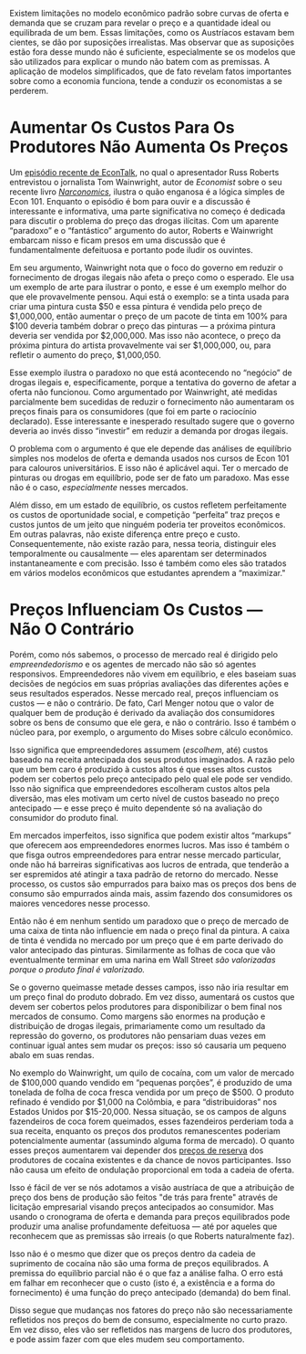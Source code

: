 Existem limitações no modelo econômico padrão sobre curvas de oferta e demanda que se cruzam para revelar o preço e a quantidade ideal ou equilibrada de um bem. Essas limitações, como os Austríacos estavam bem cientes, se dão por suposições irrealistas. Mas observar que as suposições estão fora desse mundo não é suficiente, especialmente se os modelos que são utilizados para explicar o mundo não batem com as premissas. A aplicação de modelos simplificados, que de fato revelam fatos importantes sobre como a economia funciona, tende a conduzir os economistas a se perderem.

# Aumentar Os Custos Para Os Produtores Não Aumenta Os Preços

Um [episódio recente de EconTalk](http://www.econtalk.org/archives/2017/02/tom*wainwright.html), no qual o apresentador Russ Roberts entrevistou o jornalista Tom Wainwright, autor de *Economist* sobre o seu recente livro *[Narconomics](https://www.amazon.com/Narconomics-How-Run-Drug-Cartel/dp/1610395832/?tag=misesinsti-20)*, ilustra o quão enganosa é a lógica simples de Econ 101. Enquanto o episódio é bom para ouvir e a discussão é interessante e informativa, uma parte significativa no começo é dedicada para discutir o problema do preço das drogas ilícitas. Com um aparente “paradoxo” e o “fantástico” argumento do autor, Roberts e Wainwright embarcam nisso e ficam presos em uma discussão que é fundamentalmente defeituosa e portanto pode iludir os ouvintes.

Em seu argumento, Wainwright nota que o foco do governo em reduzir o fornecimento de drogas ilegais não afeta o preço como o esperado. Ele usa um exemplo de arte para ilustrar o ponto, e esse é um exemplo melhor do que ele provavelmente pensou. Aqui está o exemplo: se a tinta usada para criar uma pintura custa $50 e essa pintura é vendida pelo preço de $1,000,000, então aumentar o preço de um pacote de tinta em 100% para $100 deveria também dobrar o preço das pinturas — a próxima pintura deveria ser vendida por $2,000,000. Mas isso não acontece, o preço da próxima pintura do artista provavelmente vai ser $1,000,000, ou, para refletir o aumento do preço, $1,000,050.

Esse exemplo ilustra o paradoxo no que está acontecendo no “negócio” de drogas ilegais e, especificamente, porque a tentativa do governo de afetar a oferta não funcionou. Como argumentado por Wainwright, até medidas parcialmente bem sucedidas de reduzir o fornecimento não aumentaram os preços finais para os consumidores (que foi em parte o raciocínio declarado). Esse interessante e inesperado resultado sugere que o governo deveria ao invés disso “investir” em reduzir a demanda por drogas ilegais.

O problema com o argumento é que ele depende das análises de equilíbrio simples nos modelos de oferta e demanda usados nos cursos de Econ 101 para calouros universitários. E isso não é aplicável aqui. Ter o mercado de pinturas ou drogas em equilíbrio, pode ser de fato um paradoxo. Mas esse não é o caso, *especialmente* nesses mercados.

Além disso, em um estado de equilíbrio, os custos refletem perfeitamente os custos de oportunidade social, e competição “perfeita” traz preços e custos juntos de um jeito que ninguém poderia ter proveitos econômicos. Em outras palavras, não existe diferença entre preço e custo. Consequentemente, não existe razão para, nessa teoria, distinguir eles temporalmente ou causalmente — eles aparentam ser determinados instantaneamente e com precisão. Isso é também como eles são tratados em vários modelos econômicos que estudantes aprendem a “maximizar."

# Preços Influenciam Os Custos — Não O Contrário

Porém, como nós sabemos, o processo de mercado real é dirigido pelo *empreendedorismo* e os agentes de mercado não são só agentes responsivos. Empreendedores não vivem em equilíbrio, e eles baseiam suas decisões de negócios em suas próprias avaliações das diferentes ações e seus resultados esperados. Nesse mercado real, preços influenciam os custos — e não o contrário. De fato, Carl Menger notou que o valor de qualquer bem de produção é derivado da avaliação dos consumidores sobre os bens de consumo que ele gera, e não o contrário. Isso é também o núcleo para, por exemplo, o argumento do Mises sobre cálculo econômico.

Isso significa que empreendedores assumem (*escolhem*, até) custos baseado na receita antecipada dos seus produtos imaginados. A razão pelo que um bem caro é produzido à custos altos é que esses altos custos podem ser cobertos pelo preço antecipado pelo qual ele pode ser vendido. Isso não significa que empreendedores escolheram custos altos pela diversão, mas eles motivam um certo nível de custos baseado no preço antecipado — e esse preço é muito dependente só na avaliação do consumidor do produto final.

Em mercados imperfeitos, isso significa que podem existir altos “markups” que oferecem aos empreendedores enormes lucros. Mas isso é também o que fisga outros empreendedores para entrar nesse mercado particular, onde não há barreiras significativas aos lucros de entrada, que tenderão a ser espremidos até atingir a taxa padrão de retorno do mercado. Nesse processo, os custos são empurrados para baixo mas os preços dos bens de consumo são empurrados ainda mais, assim fazendo dos consumidores os maiores vencedores nesse processo.

Então não é em nenhum sentido um paradoxo que o preço de mercado de uma caixa de tinta não influencie em nada o preço final da pintura. A caixa de tinta é vendida no mercado por um preço que é em parte derivado do valor antecipado das pinturas. Similarmente as folhas de coca que vão eventualmente terminar em uma narina em Wall Street *são valorizadas porque o produto final é valorizado.*

Se o governo queimasse metade desses campos, isso não iria resultar em um preço final do produto dobrado. Em vez disso, aumentará os custos que devem ser cobertos pelos produtores para disponibilizar o bem final nos mercados de consumo. Como margens são enormes na produção e distribuição de drogas ilegais, primariamente como um resultado da repressão do governo, os produtores não pensariam duas vezes em continuar igual antes sem mudar os preços: isso só causaria um pequeno abalo em suas rendas.

No exemplo do Wainwright, um quilo de cocaína, com um valor de mercado de $100,000 quando vendido em “pequenas porções”, é produzido de uma tonelada de folha de coca fresca vendida por um preço de $500. O produto refinado é vendido por $1,000 na Colômbia, e para “distribuidoras” nos Estados Unidos por $15-20,000. Nessa situação, se os campos de alguns fazendeiros de coca forem queimados, esses fazendeiros perderiam toda a sua receita, enquanto os preços dos produtos remanescentes poderiam potencialmente aumentar (assumindo alguma forma de mercado). O quanto esses preços aumentarem vai depender dos [preços de reserva](https://en.wikipedia.org/wiki/Reservation*price) dos produtores de cocaína existentes e da chance de novos participantes. Isso não causa um efeito de ondulação proporcional em toda a cadeia de oferta.

Isso é fácil de ver se nós adotamos a visão austríaca de que a atribuição de preço dos bens de produção são feitos "de trás para frente" através de licitação empresarial visando preços antecipados ao consumidor. Mas usando o cronograma de oferta e demanda para preços equilibrados pode produzir uma analise profundamente defeituosa — até por aqueles que reconhecem que as premissas são irreais (o que Roberts naturalmente faz).

Isso não é o mesmo que dizer que os preços dentro da cadeia de suprimento de cocaína não são uma forma de preços equilibrados. A premissa do equilíbrio parcial não é o que faz a análise falha. O erro está em falhar em reconhecer que o custo (isto é, a existência e a forma do fornecimento) é uma função do preço antecipado (demanda) do bem final.

Disso segue que mudanças nos fatores do preço não são necessariamente refletidos nos preços do bem de consumo, especialmente no curto prazo. Em vez disso, eles vão ser refletidos nas margens de lucro dos produtores, e pode assim fazer com que eles mudem seu comportamento.